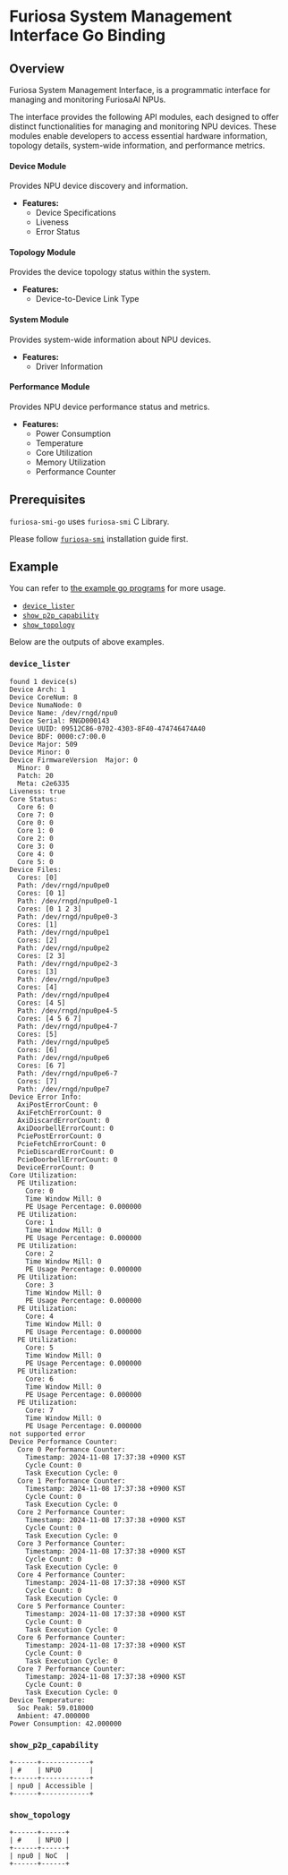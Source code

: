 # Furiosa System Management Interface Go Binding

## Overview
Furiosa System Management Interface, is a programmatic interface for managing and monitoring FuriosaAI NPUs.

The interface provides the following API modules, each designed to offer distinct functionalities for managing and monitoring NPU devices.
These modules enable developers to access essential hardware information, topology details, system-wide information, and performance metrics.

#### Device Module
Provides NPU device discovery and information.

- **Features:**
    - Device Specifications
    - Liveness
    - Error Status

#### Topology Module
Provides the device topology status within the system.

- **Features:**
    - Device-to-Device Link Type

#### System Module
Provides system-wide information about NPU devices.

- **Features:**
    - Driver Information

#### Performance Module
Provides NPU device performance status and metrics.

- **Features:**
    - Power Consumption
    - Temperature
    - Core Utilization
    - Memory Utilization
    - Performance Counter

## Prerequisites

`furiosa-smi-go` uses `furiosa-smi` C Library.

Please follow [`furiosa-smi`](https://github.com/furiosa-ai/furiosa-smi) installation guide first.

## Example

You can refer to [the example go programs](example) for more usage.
- [`device_lister`](example/device_lister/device_lister.go)
- [`show_p2p_capability`](example/show_p2p_capability/show_p2p_capability.go)
- [`show_topology`](example/show_topology/show_topology.go)

Below are the outputs of above examples.

### `device_lister`
```text
found 1 device(s)
Device Arch: 1
Device CoreNum: 8
Device NumaNode: 0
Device Name: /dev/rngd/npu0
Device Serial: RNGD000143
Device UUID: 09512C86-0702-4303-8F40-474746474A40
Device BDF: 0000:c7:00.0
Device Major: 509
Device Minor: 0
Device FirmwareVersion  Major: 0
  Minor: 0
  Patch: 20
  Meta: c2e6335
Liveness: true
Core Status:
  Core 6: 0
  Core 7: 0
  Core 0: 0
  Core 1: 0
  Core 2: 0
  Core 3: 0
  Core 4: 0
  Core 5: 0
Device Files:
  Cores: [0]
  Path: /dev/rngd/npu0pe0
  Cores: [0 1]
  Path: /dev/rngd/npu0pe0-1
  Cores: [0 1 2 3]
  Path: /dev/rngd/npu0pe0-3
  Cores: [1]
  Path: /dev/rngd/npu0pe1
  Cores: [2]
  Path: /dev/rngd/npu0pe2
  Cores: [2 3]
  Path: /dev/rngd/npu0pe2-3
  Cores: [3]
  Path: /dev/rngd/npu0pe3
  Cores: [4]
  Path: /dev/rngd/npu0pe4
  Cores: [4 5]
  Path: /dev/rngd/npu0pe4-5
  Cores: [4 5 6 7]
  Path: /dev/rngd/npu0pe4-7
  Cores: [5]
  Path: /dev/rngd/npu0pe5
  Cores: [6]
  Path: /dev/rngd/npu0pe6
  Cores: [6 7]
  Path: /dev/rngd/npu0pe6-7
  Cores: [7]
  Path: /dev/rngd/npu0pe7
Device Error Info:
  AxiPostErrorCount: 0
  AxiFetchErrorCount: 0
  AxiDiscardErrorCount: 0
  AxiDoorbellErrorCount: 0
  PciePostErrorCount: 0
  PcieFetchErrorCount: 0
  PcieDiscardErrorCount: 0
  PcieDoorbellErrorCount: 0
  DeviceErrorCount: 0
Core Utilization:
  PE Utilization:
    Core: 0
    Time Window Mill: 0
    PE Usage Percentage: 0.000000
  PE Utilization:
    Core: 1
    Time Window Mill: 0
    PE Usage Percentage: 0.000000
  PE Utilization:
    Core: 2
    Time Window Mill: 0
    PE Usage Percentage: 0.000000
  PE Utilization:
    Core: 3
    Time Window Mill: 0
    PE Usage Percentage: 0.000000
  PE Utilization:
    Core: 4
    Time Window Mill: 0
    PE Usage Percentage: 0.000000
  PE Utilization:
    Core: 5
    Time Window Mill: 0
    PE Usage Percentage: 0.000000
  PE Utilization:
    Core: 6
    Time Window Mill: 0
    PE Usage Percentage: 0.000000
  PE Utilization:
    Core: 7
    Time Window Mill: 0
    PE Usage Percentage: 0.000000
not supported error
Device Performance Counter:
  Core 0 Performance Counter:
    Timestamp: 2024-11-08 17:37:38 +0900 KST
    Cycle Count: 0
    Task Execution Cycle: 0
  Core 1 Performance Counter:
    Timestamp: 2024-11-08 17:37:38 +0900 KST
    Cycle Count: 0
    Task Execution Cycle: 0
  Core 2 Performance Counter:
    Timestamp: 2024-11-08 17:37:38 +0900 KST
    Cycle Count: 0
    Task Execution Cycle: 0
  Core 3 Performance Counter:
    Timestamp: 2024-11-08 17:37:38 +0900 KST
    Cycle Count: 0
    Task Execution Cycle: 0
  Core 4 Performance Counter:
    Timestamp: 2024-11-08 17:37:38 +0900 KST
    Cycle Count: 0
    Task Execution Cycle: 0
  Core 5 Performance Counter:
    Timestamp: 2024-11-08 17:37:38 +0900 KST
    Cycle Count: 0
    Task Execution Cycle: 0
  Core 6 Performance Counter:
    Timestamp: 2024-11-08 17:37:38 +0900 KST
    Cycle Count: 0
    Task Execution Cycle: 0
  Core 7 Performance Counter:
    Timestamp: 2024-11-08 17:37:38 +0900 KST
    Cycle Count: 0
    Task Execution Cycle: 0
Device Temperature:
  Soc Peak: 59.018000
  Ambient: 47.000000
Power Consumption: 42.000000
```

### `show_p2p_capability`

```text
+------+------------+
| #    | NPU0       |
+------+------------+
| npu0 | Accessible |
+------+------------+
```

### `show_topology`

```text
+------+------+
| #    | NPU0 |
+------+------+
| npu0 | NoC  |
+------+------+
```
